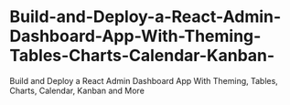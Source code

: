# Build-and-Deploy-a-React-Admin-Dashboard-App-With-Theming-Tables-Charts-Calendar-Kanban-
Build and Deploy a React Admin Dashboard App With Theming, Tables, Charts, Calendar, Kanban and More
